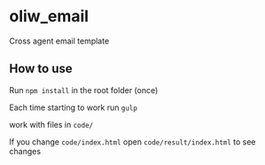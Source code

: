 # oliw_email
Cross agent email template

 ## How to use
Run `npm install` in the root folder (once)

Each time starting to work run `gulp`

work with files in `code/`

If you change `code/index.html` open `code/result/index.html` to see changes
